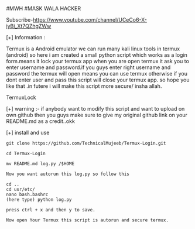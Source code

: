 #MWH
#MASK WALA HACKER

Subscribe-https://www.youtube.com/channel/UCeCo6-X-iyBi_Xt7QZhgZWw

 [+] Information :

   Termux is a Android emulator we can run many kali linux
   tools in termux (android) so here i am created a small 
   python script which works as a login form.means it lock
   your termux app when you are open termux it ask you to
   enter username and password.if you guys enter right 
   username and password the termux will open means you can
   use termux otherwise if you dont enter user and pass
   this script will close your termux app. so hope you like
   that .in futere i will make this script more secure/
   insha allah.

   TermuxLock

[+] warning :- if anybody want to modify this script and want to 
    upload on own github then you guys make sure to give my original github link on your README.md as a credit..okk

[+] install and use
  
    git clone https://github.com/TechnicalMujeeb/Termux-Login.git

    cd Termux-Login

    mv README.md log.py /$HOME

    Now you want autorun this log.py so follow this

    cd ..
    cd usr/etc/
    nano bash.bashrc
    (here type) python log.py

    press ctrl + x and then y to save.

    Now open Your Termux this script is autorun and secure termux.



